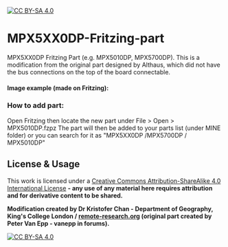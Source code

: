 [![CC BY-SA 4.0][cc-by-sa-shield]][cc-by-sa]

# MPX5XX0DP-Fritzing-part
MPX5XX0DP Fritzing Part (e.g. MPX5010DP, MPX5700DP). This is a modification from the original part designed by Althaus, which did not have the bus connections on the top of the board connectable.


#### Image example (made on Fritzing):



### How to add part:
Open Fritzing then locate the new part under File > Open > MPX5010DP.fzpz The part will then be added to your parts list (under MINE folder) or you can search for it as "MPX5XX0DP /MPX5700DP / MPX5010DP"




## License & Usage
This work is licensed under a [Creative Commons Attribution-ShareAlike 4.0 International License](http://creativecommons.org/licenses/by-sa/4.0/) **- any use of any material here requires attribution and for derivative content to be shared.**

**Modification created by Dr Kristofer Chan - Department of Geography, King's College London / [remote-research.org](https://remote-research.org) (original part created by Peter Van Epp - vanepp in forums).**

[![CC BY-SA 4.0][cc-by-sa-image]][cc-by-sa]

[cc-by-sa]: http://creativecommons.org/licenses/by-sa/4.0/
[cc-by-sa-image]: https://licensebuttons.net/l/by-sa/4.0/88x31.png
[cc-by-sa-shield]: https://img.shields.io/badge/License-CC%20BY--SA%204.0-lightgrey.svg
